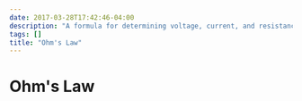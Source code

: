 ```yaml
---
date: 2017-03-28T17:42:46-04:00
description: "A formula for determining voltage, current, and resistance"
tags: []
title: "Ohm's Law"
---
```


# Ohm's Law

